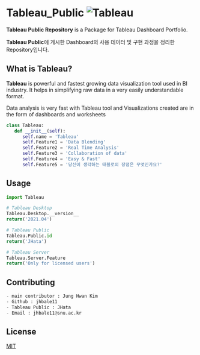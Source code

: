 # Tableau_Public <img alt="Tableau" src ="https://img.shields.io/badge/Tableau-E97627.svg?&style=for-the-badge&logo=Tableau&logoColor=white"/>

**Tableau Public Repository** is a Package for Tableau Dashboard Portfolio.

**Tableau Public**에 게시한 Dashboard의 사용 데이터 및 구현 과정을 정리한 Repository입니다.

## What is Tableau?

**Tableau** is powerful and fastest growing data visualization tool used in BI industry. It helps in simplifying raw data in a very easily understandable format.

Data analysis is very fast with Tableau tool and Visualizations created are in the form of dashboards and worksheets

```python
class Tableau:
   def __init__(self):
      self.name = 'Tableau'
      self.Feature1 = 'Data Blending'
      self.Feature2 = 'Real Time Analysis'
      self.Feature3 = 'Collaboration of data'
      self.Feature4 = 'Easy & Fast'
      self.Feature5 = '당신이 생각하는 태블로의 장점은 무엇인가요?'

```
## Usage

```python
import Tableau

# Tableau Desktop
Tableau.Desktop.__version__
return('2021.04')

# Tableau Public
Tableau.Public.id
return('JHata')

# Tableau Server
Tableau.Server.Feature
return('Only for licensed users')
```

## Contributing
``` python
- main contributor : Jung Hwan Kim
- Github : jhbale11
- Tableau Public : JHata
- Email : jhbale11@snu.ac.kr
```
## License
[MIT](https://choosealicense.com/licenses/mit/)
